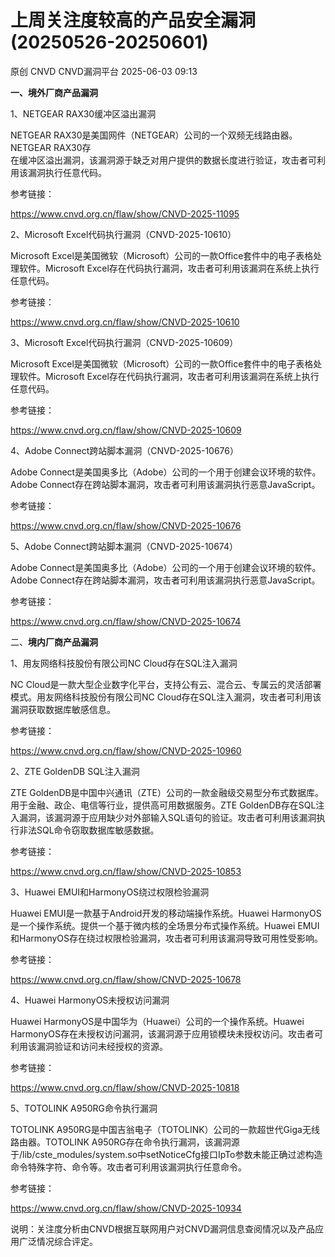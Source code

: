 #  上周关注度较高的产品安全漏洞(20250526-20250601)   
原创 CNVD  CNVD漏洞平台   2025-06-03 09:13  
  
**一、境外厂商产品漏洞**  
  
1、NETGEAR RAX30缓冲区溢出漏洞  
  
NETGEAR RAX30是美国网件（NETGEAR）公司的一个双频无线路由器。NETGEAR RAX30存  
在缓冲区溢出漏洞，该漏洞源于缺乏对用户提供的数据长度进行验证，攻击者可利用该漏洞执行任意代码。  
  
参考链接：  
  
https://www.cnvd.org.cn/flaw/show/CNVD-2025-11095  
  
2、Microsoft Excel代码执行漏洞（CNVD-2025-10610）  
  
Microsoft Excel是美国微软（Microsoft）公司的一款Office套件中的电子表格处理软件。Microsoft Excel存在代码执行漏洞，攻击者可利用该漏洞在系统上执行任意代码。  
  
参考链接：  
  
https://www.cnvd.org.cn/flaw/show/CNVD-2025-10610  
  
3、Microsoft Excel代码执行漏洞（CNVD-2025-10609）  
  
Microsoft Excel是美国微软（Microsoft）公司的一款Office套件中的电子表格处理软件。Microsoft Excel存在代码执行漏洞，攻击者可利用该漏洞在系统上执行任意代码。  
  
参考链接：  
  
https://www.cnvd.org.cn/flaw/show/CNVD-2025-10609  
  
4、Adobe Connect跨站脚本漏洞（CNVD-2025-10676）  
  
Adobe Connect是美国奥多比（Adobe）公司的一个用于创建会议环境的软件。Adobe Connect存在跨站脚本漏洞，攻击者可利用该漏洞执行恶意JavaScript。  
  
参考链接：  
  
https://www.cnvd.org.cn/flaw/show/CNVD-2025-10676  
  
5、Adobe Connect跨站脚本漏洞（CNVD-2025-10674）  
  
Adobe Connect是美国奥多比（Adobe）公司的一个用于创建会议环境的软件。Adobe Connect存在跨站脚本漏洞，攻击者可利用该漏洞执行恶意JavaScript。  
  
参考链接：  
  
https://www.cnvd.org.cn/flaw/show/CNVD-2025-10674  
  
二、**境内厂商产品漏洞**  
  
1、用友网络科技股份有限公司NC Cloud存在SQL注入漏洞  
  
‌NC Cloud是一款大型企业数字化平台，支持公有云、混合云、专属云的灵活部署模式。用友网络科技股份有限公司NC Cloud存在SQL注入漏洞，攻击者可利用该漏洞获取数据库敏感信息。  
  
参考链接：  
  
https://www.cnvd.org.cn/flaw/show/CNVD-2025-10960  
  
2、ZTE GoldenDB SQL注入漏洞  
  
ZTE GoldenDB是中国中兴通讯（ZTE）公司的一款金融级交易型分布式数据库。用于金融、政企、电信等行业，提供高可用数据服务。ZTE GoldenDB存在SQL注入漏洞，该漏洞源于应用缺少对外部输入SQL语句的验证。攻击者可利用该漏洞执行非法SQL命令窃取数据库敏感数据。  
  
参考链接：  
  
https://www.cnvd.org.cn/flaw/show/CNVD-2025-10853  
  
3、Huawei EMUI和HarmonyOS绕过权限检验漏洞  
  
Huawei EMUI是一款基于Android开发的移动端操作系统。Huawei HarmonyOS是一个操作系统。提供一个基于微内核的全场景分布式操作系统。Huawei EMUI和HarmonyOS存在绕过权限检验漏洞，攻击者可利用该漏洞导致可用性受影响。  
  
参考链接：  
  
https://www.cnvd.org.cn/flaw/show/CNVD-2025-10678  
  
4、Huawei HarmonyOS未授权访问漏洞  
  
Huawei HarmonyOS是中国华为（Huawei）公司的一个操作系统。Huawei HarmonyOS存在未授权访问漏洞，该漏洞源于应用锁模块未授权访问。攻击者可利用该漏洞验证和访问未经授权的资源。  
  
参考链接：  
  
https://www.cnvd.org.cn/flaw/show/CNVD-2025-10818  
  
5、TOTOLINK A950RG命令执行漏洞  
  
TOTOLINK A950RG是中国吉翁电子（TOTOLINK）公司的一款超世代Giga无线路由器。TOTOLINK A950RG存在命令执行漏洞，该漏洞源于/lib/cste_modules/system.so中setNoticeCfg接口IpTo参数未能正确过滤构造命令特殊字符、命令等。攻击者可利用该漏洞执行任意命令。  
  
参考链接：  
  
https://www.cnvd.org.cn/flaw/show/CNVD-2025-10934  
  
  
  
说明：关注度分析由CNVD根据互联网用户对CNVD漏洞信息查阅情况以及产品应用广泛情况综合评定。  
  
  
